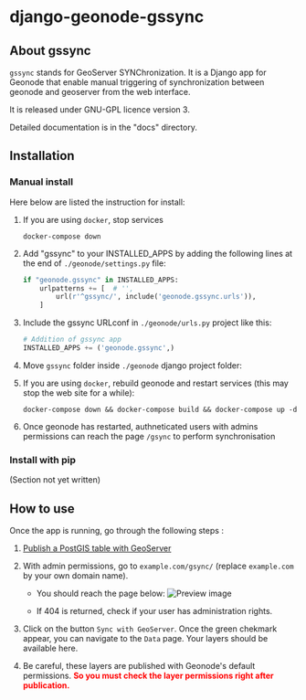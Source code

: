 # django-geonode-gssync
## About gssync
`gssync` stands for GeoServer SYNChronization. It is a Django app for Geonode that enable manual triggering of synchronization between geonode and geoserver from the web interface.

It is released under GNU-GPL licence version 3.

Detailed documentation is in the "docs" directory.

## Installation
### Manual install
Here below are listed the instruction for install:

1. If you are using `docker`, stop services

    ```console
    docker-compose down
    ```

2. Add "gssync" to your INSTALLED_APPS by adding the following lines at the end of `./geonode/settings.py` file:

    ```python
    if "geonode.gssync" in INSTALLED_APPS:
        urlpatterns += [  # '',
            url(r'^gssync/', include('geonode.gssync.urls')),
        ]
    ```

3. Include the gssync URLconf in `./geonode/urls.py` project like this:

    ```python
    # Addition of gssync app
    INSTALLED_APPS += ('geonode.gssync',)
    ```

4. Move `gssync` folder inside `./geonode` django project folder:


5. If you are using `docker`, rebuild geonode and restart services (this may stop the web site for a while):

    ```console
    docker-compose down && docker-compose build && docker-compose up -d
    ```

6. Once geonode has restarted, authneticated users with admins permissions can reach the page `/gsync` to perform synchronisation

### Install with pip

(Section not yet written)

## How to use

Once the app is running, go through the following steps :

1. [Publish a PostGIS table with GeoServer](https://docs.geoserver.org/stable/en/user/gettingstarted/postgis-quickstart/index.html)

2. With admin permissions, go to `example.com/gsync/` (replace `example.com` by your own domain name). 
    
    - You should reach the page below:
    ![Preview image](https://user-images.githubusercontent.com/111574152/193546103-6ca375c7-aff6-48ad-ac2f-1fb9bc70daca.png)

    - If 404 is returned, check if your user has administration rights.

3. Click on the button `Sync with GeoServer`. Once the green chekmark appear, you can navigate to the `Data` page. Your layers should be available here.

4. Be careful, these layers are published with Geonode's default permissions. <span style="color: red;">**So you must check the layer permissions right after publication.**</span>
